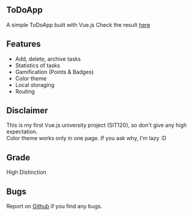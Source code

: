 ## ToDoApp

A simple ToDoApp built with Vue.js
Check the result [here](https://inxtwilliqm.github.io/ToDoApp/#/)

## Features

- Add, delete, archive tasks
- Statistics of tasks
- Gamification (Points & Badges)
- Color theme
- Local storaging
- Routing

## Disclaimer

This is my first Vue.js university project (SIT120), so don't give any high expectation.
<br>
Color theme works only in one page. If you ask why, I'm lazy :D

## Grade

High Distinction

## Bugs

Report on [Github](https://github.com/iNxtWilliqm/ToDoApp/issues/new) if you find any bugs.
